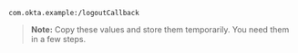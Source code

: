 `com.okta.example:/logoutCallback`

> **Note:** Copy these values and store them temporarily. You need them in a few steps.
